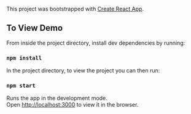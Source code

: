 This project was bootstrapped with [Create React App](https://github.com/facebook/create-react-app).

## To View Demo

From inside the project directory, install dev dependencies by running:

### `npm install`

In the project directory, to view the project you can then run:

### `npm start`

Runs the app in the development mode.<br>
Open [http://localhost:3000](http://localhost:3000) to view it in the browser.
